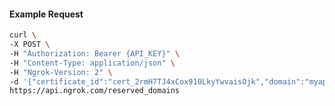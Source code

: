 <!-- Code generated for API Clients. DO NOT EDIT. -->
#### Example Request
```bash
curl \
-X POST \
-H "Authorization: Bearer {API_KEY}" \
-H "Content-Type: application/json" \
-H "Ngrok-Version: 2" \
-d '{"certificate_id":"cert_2rmH7TJ4xCox910LkyYwvaisOjk","domain":"myapp.mydomain.com","region":"us"}' \
https://api.ngrok.com/reserved_domains
